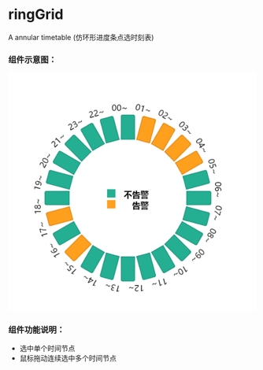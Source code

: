# ringGrid
A annular timetable (仿环形进度条点选时刻表)  
###  组件示意图：
  ![](illustration/illustrate1.png)  
    
###  组件功能说明：  
  * 选中单个时间节点  
  * 鼠标拖动连续选中多个时间节点
